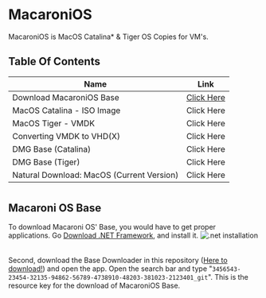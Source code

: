 # MacaroniOS
MacaroniOS is MacOS Catalina* &amp; Tiger OS Copies for VM's.
## Table Of Contents
| Name | Link |
|--|--|
| Download MacaroniOS Base | [Click Here](https://github.com/SaiPanneerselvam/MacaroniOS/edit/main/README.md#macaroni-os-base) |
| MacOS Catalina - ISO Image | Click Here |
| MacOS Tiger - VMDK | Click Here |
| Converting VMDK to VHD(X) | Click Here |
| DMG Base (Catalina) | Click Here |
| DMG Base (Tiger) | Click Here |
| Natural Download: MacOS (Current Version) | Click Here |

#
#
#

## Macaroni OS Base
 To download Macaroni OS' Base, you would have to get proper applications. Go [Download .NET Framework](https://go.microsoft.com/fwlink/?linkid=2186537), and install it.
 ![.net installation](https://s3.studytonight.com/tutorials/uploads/pictures/1662316867-106730.png)
 ######
 Second, download the Base Downloader in this repository ([Here to download!](/md/basedownloader.zip)) and open the app. Open the search bar and type "`3456543-23454-32135-94862-56789-4738910-48203-381023-2123401_git`". This is the resource key for the download of MacaroniOS Base.
